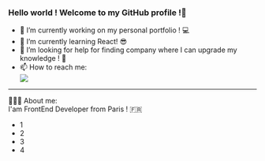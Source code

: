 ### Hello world ! Welcome to my GitHub profile !👋

<!--
**todorjr/todorjr** is a ✨ _special_ ✨ repository because its `README.md` (this file) appears on your GitHub profile. -->


- 🔭 I’m currently working on my personal portfolio ! 💻
- 🌱 I’m currently learning React! 😎
- 🤔 I’m looking for help for finding company where I can upgrade my knowledge ! 🏢
- 📫 How to reach me: <div><a href="https://www.linkedin.com/in/lazar-v-todorovic-3a3312188/">
<img src="https://img.shields.io/badge/LinkedIn-blue?logo=linkedin&logoColor=white"/></a>
</div>
<hr/>

 👨🏻‍💻 About me: <br>
 I'am FrontEnd Developer from Paris ! 🇫🇷
 <ul>
 <li>1</li>
 <li>2</li>
 <li>3</li>
 <li>4</li>
 </ul>
 
